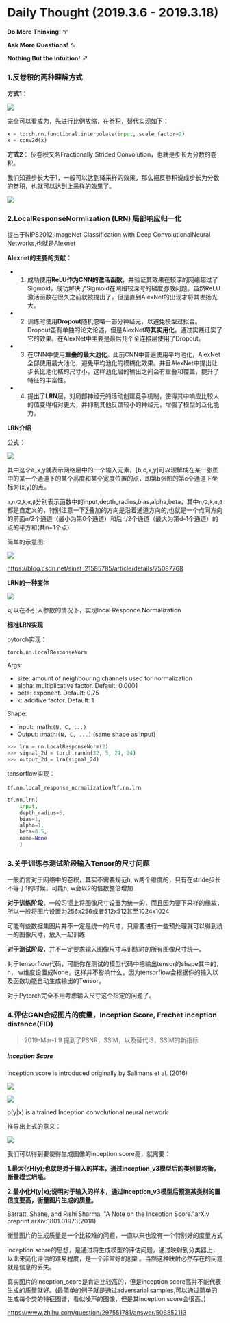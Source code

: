 # Daily Thought (2019.3.6 - 2019.3.18)
**Do More Thinking!** ♈ 

**Ask More Questions!** ♑

**Nothing But the Intuition!** ♐

### 1.反卷积的两种理解方式
**方式1**：

![](__pics/deconv_1.jpg)

完全可以看成为，先进行比例放缩，在卷积，替代实现如下：
```python
x = torch.nn.functional.interpolate(input, scale_factor=2)
x = conv2d(x)
```

**方式2**：
反卷积又名Fractionally Strided Convolution，也就是步长为分数的卷积。

我们知道步长大于1，一般可以达到降采样的效果，那么把反卷积说成步长为分数的卷积，也就可以达到上采样的效果了。

![](__pics/deconv_2.gif)

### 2.LocalResponseNormlization (LRN) 局部响应归一化

提出于NIPS2012,ImageNet Classification with Deep ConvolutionalNeural Networks,也就是Alexnet

**Alexnet的主要的贡献：**

- 1. 成功使用**ReLU作为CNN的激活函数**，并验证其效果在较深的网络超过了Sigmoid，成功解决了Sigmoid在网络较深时的梯度弥散问题。虽然ReLU激活函数在很久之前就被提出了，但是直到AlexNet的出现才将其发扬光大。

- 2. 训练时使用**Dropout**随机忽略一部分神经元，以避免模型过拟合。Dropout虽有单独的论文论述，但是AlexNet**将其实用化**，通过实践证实了它的效果。在AlexNet中主要是最后几个全连接层使用了Dropout。

- 3. 在CNN中使用**重叠的最大池化**。此前CNN中普遍使用平均池化，AlexNet全部使用最大池化，避免平均池化的模糊化效果。并且AlexNet中提出让步长比池化核的尺寸小，这样池化层的输出之间会有重叠和覆盖，提升了特征的丰富性。

- 4. 提出了**LRN**层，对局部神经元的活动创建竞争机制，使得其中响应比较大的值变得相对更大，并抑制其他反馈较小的神经元，增强了模型的泛化能力。

**LRN介绍**

公式：

![](__pics/LRN.png)

其中这个a_x,y就表示网络层中的一个输入元素，[b,c,x,y]可以理解成在某一张图中的某一个通道下的某个高度和某个宽度位置的点，即第b张图的第c个通道下坐标为(x,y)的点。

`a`,`n/2`,`k`,`α`,`β`分别表示函数中的input,depth_radius,bias,alpha,beta，其中`n/2`,`k`,`α`,`β`都是自定义的，特别注意一下∑叠加的方向是沿着通道方向的,也就是一个点同方向的前面n/2个通道（最小为第0个通道）和后n/2个通道（最大为第d-1个通道）的点的平方和(共n+1个点)

简单的示意图:

![](__pics/LRN_1.png)

https://blog.csdn.net/sinat_21585785/article/details/75087768

**LRN的一种变体**

![](__pics/LRN.jpg)

可以在不引入参数的情况下，实现local Responce Normalization

**标准LRN实现**

pytorch实现：

`torch.nn.LocalResponseNorm`

Args:

- size: amount of neighbouring channels used for normalization
- alpha: multiplicative factor. Default: 0.0001
- beta: exponent. Default: 0.75
- k: additive factor. Default: 1

Shape:
- Input: :math:`(N, C, ...)`
- Output: :math:`(N, C, ...)` (same shape as input)

```python
>>> lrn = nn.LocalResponseNorm(2)
>>> signal_2d = torch.randn(32, 5, 24, 24)
>>> output_2d = lrn(signal_2d)
```

tensorflow实现：

`tf.nn.local_response_normalization`/`tf.nn.lrn`

```python
tf.nn.lrn(
    input,
    depth_radius=5,
    bias=1,
    alpha=1,
    beta=0.5,
    name=None
    )
```

### 3.关于训练与测试阶段输入Tensor的尺寸问题

一般而言对于网络中的卷积，其实不需要规范h, w两个维度的，只有在stride步长不等于1的时候，可能h, w会以2的倍数整倍增加

**对于训练阶段**，一般习惯上将图像尺寸设置为统一的，而且因为要下采样的缘故，所以一般将图片设置为256x256或者512x512甚至1024x1024

可能有些数据集图片并不一定是统一的尺寸，只需要进行一些预处理就可以得到统一的图像尺寸，放入一起训练

**对于测试阶段**，并不一定要求输入图像尺寸与训练时的所有图像尺寸统一。

对于tensorflow代码，可能你在测试的模型代码中把输出tensor的shape其中的，h， w维度设置成None，这样并不影响什么，因为tensorflow会根据你的输入以及函数功能自动生成输出的Tensor。

对于Pytorch完全不用考虑输入尺寸这个指定的问题了。

### 4.评估GAN合成图片的度量，Inception Score, Frechet inception distance(FID)

> 2019-Mar-1.9 提到了PSNR，SSIM，以及替代IS，SSIM的新指标

##### Inception Score

Inception score is introduced originally by Salimans et al. (2016)

![](__pics/inception_score_1.svg)

![](__pics/inception_score_3.png)

p(y|x) is a trained Inception convolutional neural network

推导出上式的意义：

![](__pics/inception_score_2.svg)

我们可以得到要使得生成图像的inception score高，就需要：

**1.最大化H(y);也就是对于输入的样本，通过inception_v3模型后的类别要均衡，衡量模式坍塌。**

**2.最小化H(y|x);说明对于输入的样本，通过inception_v3模型后预测某类别的置信度要高，衡量图片生成的质量。**

Barratt, Shane, and Rishi Sharma. "A Note on the Inception Score."arXiv preprint arXiv:1801.01973(2018).

衡量图片的生成质量是一个比较难的问题，一直以来也没有一个特别好的度量方式

inception score的思想，是通过将生成模型的评估问题，通过映射到分类器上，以此来简化评估的难易程度，是一个非常好的创新。当然这种映射必然存在的问题就是信息的丢失。

真实图片的inception_score是肯定比较高的，但是inception score高并不能代表生成的质量就好。(最简单的例子就是通过adversarial samples,可以通过简单的生成每个类的特征图谱，看似噪声的图像，但是其inception score会很高。)

https://www.zhihu.com/question/297551781/answer/506852113

##### 
